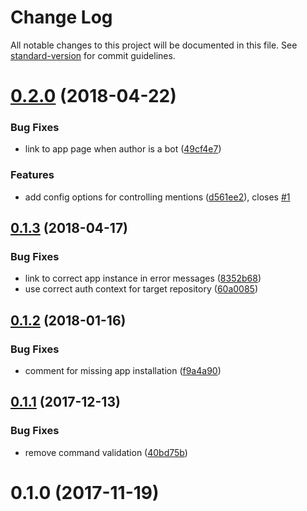 # Change Log

All notable changes to this project will be documented in this file. See [standard-version](https://github.com/conventional-changelog/standard-version) for commit guidelines.

<a name="0.2.0"></a>
# [0.2.0](https://github.com/dessant/move-issues/compare/v0.1.3...v0.2.0) (2018-04-22)


### Bug Fixes

* link to app page when author is a bot ([49cf4e7](https://github.com/dessant/move-issues/commit/49cf4e7))


### Features

* add config options for controlling mentions ([d561ee2](https://github.com/dessant/move-issues/commit/d561ee2)), closes [#1](https://github.com/dessant/move-issues/issues/1)



<a name="0.1.3"></a>
## [0.1.3](https://github.com/dessant/move-issues/compare/v0.1.2...v0.1.3) (2018-04-17)


### Bug Fixes

* link to correct app instance in error messages ([8352b68](https://github.com/dessant/move-issues/commit/8352b68))
* use correct auth context for target repository ([60a0085](https://github.com/dessant/move-issues/commit/60a0085))



<a name="0.1.2"></a>
## [0.1.2](https://github.com/dessant/move-issues/compare/v0.1.1...v0.1.2) (2018-01-16)


### Bug Fixes

* comment for missing app installation ([f9a4a90](https://github.com/dessant/move-issues/commit/f9a4a90))



<a name="0.1.1"></a>
## [0.1.1](https://github.com/dessant/move-issues/compare/v0.1.0...v0.1.1) (2017-12-13)


### Bug Fixes

* remove command validation ([40bd75b](https://github.com/dessant/move-issues/commit/40bd75b))



<a name="0.1.0"></a>
# 0.1.0 (2017-11-19)
